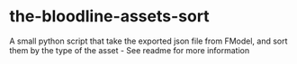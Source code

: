 # the-bloodline-assets-sort
A small python script that take the exported json file from FModel, and sort them by the type of the asset - See readme for more information
